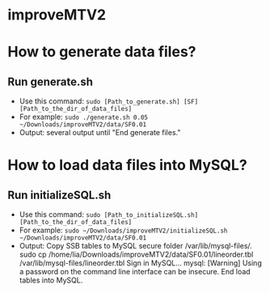 # improveMTV2

# How to generate data files?
## Run generate.sh
- Use this command: `sudo [Path_to_generate.sh] [SF] [Path_to_the_dir_of_data_files]`
- For example: `sudo ./generate.sh 0.05 ~/Downloads/improveMTV2/data/SF0.01`
- Output:
several output until "End generate files."

# How to load data files into MySQL?
## Run initializeSQL.sh
- Use this command: `sudo [Path_to_initializeSQL.sh] [Path_to_the_dir_of_data_files]`
- For example: `sudo ~/Downloads/improveMTV2/initializeSQL.sh ~/Downloads/improveMTV2/data/SF0.01`
- Output: 
Copy SSB tables to MySQL secure folder /var/lib/mysql-files/.
sudo cp /home/lia/Downloads/improveMTV2/data/SF0.01/lineorder.tbl /var/lib/mysql-files/lineorder.tbl
Sign in MySQL...
mysql: [Warning] Using a password on the command line interface can be insecure.
End load tables into MySQL.
